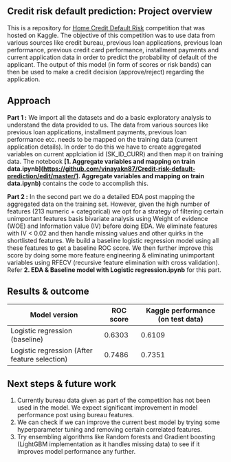 ## Credit risk default prediction: Project overview
This is a repository for [Home Credit Default Risk](https://www.kaggle.com/c/home-credit-default-risk) competition that was hosted on Kaggle. The objective of this competition was to use data from various sources like credit bureau, previous loan applications, previous loan performance, previous credit card performance, installment payments and current application data in order to predict the probability of default of the applicant. The output of this model (in form of scores or risk bands) can then be used to make a credit decision (approve/reject) regarding the application.

## Approach
**Part 1 :** We import all the datasets and do a basic exploratory analysis to understand the data provided to us. The data from various sources like previous loan applications, installment payments, previous loan performance etc. needs to be mapped on the training data (current application details). In order to do this we have to create aggregated variables on current applciation id (SK_ID_CURR) and then map it on training data. The notebook **[1. Aggregate variables and mapping on train data.ipynb](https://github.com/vinayakn87/Credit-risk-default-prediction/edit/master/1. Aggregate variables and mapping on train data.ipynb)** contains the code to accomplish this.

**Part 2 :** In the second part we do a detailed EDA post mapping the aggregated data on the training set. However, given the high number of features (213 numeric + categorical) we opt for a strategy of filtering certain unimportant features basis bivariate analysis using Weight of evidence (WOE) and Information value (IV) before doing EDA. We eliminate features with IV < 0.02 and then handle missing values and other quirks in the shortlisted features. We build a baseline logistic regression model using all these features to get a baseline ROC score. We then further improve this score by doing some more feature engineering & eliminating unimportant variables using RFECV (recursive feature elimination with cross validation). Refer **2. EDA & Baseline model with Logistic regression.ipynb** for this part.

## Results & outcome
| Model version | ROC score | Kaggle performance (on test data) |
| ------------- | ----------- | ----------------- |
| Logistic regression (baseline) | 0.6303 | 0.6109 |
| Logistic regression (After feature selection) | 0.7486 | 0.7351 |

## Next steps & future work
1. Currently bureau data given as part of the competition has not been used in the model. We expect significant improvement in model performance post using bureau features.
2. We can check if we can improve the current best model by trying some hyperparameter tuning and removing certain correlated features.
3. Try ensembling algorithms like Random forests and Gradient boosting (LightGBM implementation as it handles missing data) to see if it improves model performance any further.
